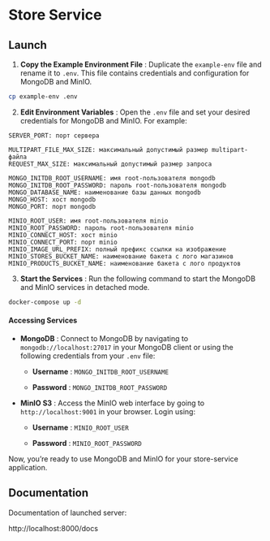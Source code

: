 # Store Service

## Launch

1. **Copy the Example Environment File** : Duplicate the `example-env` file and rename it to `.env`. This file contains
   credentials and configuration for MongoDB and MinIO.

```bash
cp example-env .env
```

2. **Edit Environment Variables** : Open the `.env` file and set your desired credentials for MongoDB and MinIO. For
   example:

```
SERVER_PORT: порт сервера

MULTIPART_FILE_MAX_SIZE: максимальный допустимый размер multipart-файла
REQUEST_MAX_SIZE: максимальный допустимый размер запроса

MONGO_INITDB_ROOT_USERNAME: имя root-пользователя mongodb
MONGO_INITDB_ROOT_PASSWORD: пароль root-пользователя mongodb
MONGO_DATABASE_NAME: наименование базы данных mongodb
MONGO_HOST: хост mongodb
MONGO_PORT: порт mongodb

MINIO_ROOT_USER: имя root-пользователя minio
MINIO_ROOT_PASSWORD: пароль root-пользователя minio
MINIO_CONNECT_HOST: хост minio
MINIO_CONNECT_PORT: порт minio
MINIO_IMAGE_URL_PREFIX: полный префикс ссылки на изображение
MINIO_STORES_BUCKET_NAME: наименование бакета с лого магазинов
MINIO_PRODUCTS_BUCKET_NAME: наименование бакета с лого продуктов
```

3. **Start the Services** : Run the following command to start the MongoDB and MinIO services in detached mode.

```bash
docker-compose up -d
```

#### Accessing Services

- **MongoDB** : Connect to MongoDB by navigating to `mongodb://localhost:27017` in your MongoDB client or using the
  following credentials from your `.env` file:
    - **Username** : `MONGO_INITDB_ROOT_USERNAME`

    - **Password** : `MONGO_INITDB_ROOT_PASSWORD`

- **MinIO S3** : Access the MinIO web interface by going to `http://localhost:9001` in your browser. Login using:
    - **Username** : `MINIO_ROOT_USER`

    - **Password** : `MINIO_ROOT_PASSWORD`

Now, you’re ready to use MongoDB and MinIO for your store-service application.

## Documentation

Documentation of launched server:

http://localhost:8000/docs
